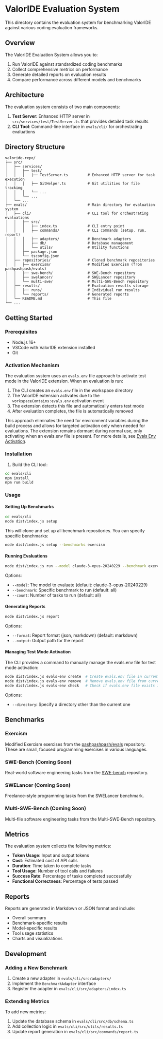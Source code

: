 # ValorIDE Evaluation System

This directory contains the evaluation system for benchmarking ValorIDE against various coding evaluation frameworks.

## Overview

The ValorIDE Evaluation System allows you to:

1. Run ValorIDE against standardized coding benchmarks
2. Collect comprehensive metrics on performance
3. Generate detailed reports on evaluation results
4. Compare performance across different models and benchmarks

## Architecture

The evaluation system consists of two main components:

1. **Test Server**: Enhanced HTTP server in `src/services/test/TestServer.ts` that provides detailed task results
2. **CLI Tool**: Command-line interface in `evals/cli/` for orchestrating evaluations

## Directory Structure

```
valoride-repo/
├── src/
│   ├── services/
│   │   ├── test/
│   │   │   ├── TestServer.ts         # Enhanced HTTP server for task execution
│   │   │   ├── GitHelper.ts          # Git utilities for file tracking
│   │   │   └── ...
│   │   └── ...
│   └── ...
├── evals/                            # Main directory for evaluation system
│   ├── cli/                          # CLI tool for orchestrating evaluations
│   │   ├── src/
│   │   │   ├── index.ts              # CLI entry point
│   │   │   ├── commands/             # CLI commands (setup, run, report)
│   │   │   ├── adapters/             # Benchmark adapters
│   │   │   ├── db/                   # Database management
│   │   │   └── utils/                # Utility functions
│   │   ├── package.json
│   │   └── tsconfig.json
│   ├── repositories/                 # Cloned benchmark repositories
│   │   ├── exercism/                 # Modified Exercism (from pashpashpash/evals)
│   │   ├── swe-bench/                # SWE-Bench repository
│   │   ├── swelancer/                # SWELancer repository
│   │   └── multi-swe/                # Multi-SWE-Bench repository
│   ├── results/                      # Evaluation results storage
│   │   ├── runs/                     # Individual run results
│   │   └── reports/                  # Generated reports
│   └── README.md                     # This file
└── ...
```

## Getting Started

### Prerequisites

- Node.js 16+
- VSCode with ValorIDE extension installed
- Git

### Activation Mechanism

The evaluation system uses an `evals.env` file approach to activate test mode in the ValorIDE extension. When an evaluation is run:

1. The CLI creates an `evals.env` file in the workspace directory
2. The ValorIDE extension activates due to the `workspaceContains:evals.env` activation event
3. The extension detects this file and automatically enters test mode
4. After evaluation completes, the file is automatically removed

This approach eliminates the need for environment variables during the build process and allows for targeted activation only when needed for evaluations. The extension remains dormant during normal use, only activating when an evals.env file is present. For more details, see [Evals Env Activation](./docs/evals-env-activation.md).

### Installation

1. Build the CLI tool:

```bash
cd evals/cli
npm install
npm run build
```

### Usage

#### Setting Up Benchmarks

```bash
cd evals/cli
node dist/index.js setup
```

This will clone and set up all benchmark repositories. You can specify specific benchmarks:

```bash
node dist/index.js setup --benchmarks exercism
```

#### Running Evaluations

```bash
node dist/index.js run --model claude-3-opus-20240229 --benchmark exercism
```

Options:

- `--model`: The model to evaluate (default: claude-3-opus-20240229)
- `--benchmark`: Specific benchmark to run (default: all)
- `--count`: Number of tasks to run (default: all)

#### Generating Reports

```bash
node dist/index.js report
```

Options:

- `--format`: Report format (json, markdown) (default: markdown)
- `--output`: Output path for the report

#### Managing Test Mode Activation

The CLI provides a command to manually manage the evals.env file for test mode activation:

```bash
node dist/index.js evals-env create  # Create evals.env file in current directory
node dist/index.js evals-env remove  # Remove evals.env file from current directory
node dist/index.js evals-env check   # Check if evals.env file exists in current directory
```

Options:

- `--directory`: Specify a directory other than the current one

## Benchmarks

### Exercism

Modified Exercism exercises from the [pashpashpash/evals](https://github.com/pashpashpash/evals) repository. These are small, focused programming exercises in various languages.

### SWE-Bench (Coming Soon)

Real-world software engineering tasks from the [SWE-bench](https://github.com/SWE-bench/SWE-bench) repository.

### SWELancer (Coming Soon)

Freelance-style programming tasks from the SWELancer benchmark.

### Multi-SWE-Bench (Coming Soon)

Multi-file software engineering tasks from the Multi-SWE-Bench repository.

## Metrics

The evaluation system collects the following metrics:

- **Token Usage**: Input and output tokens
- **Cost**: Estimated cost of API calls
- **Duration**: Time taken to complete tasks
- **Tool Usage**: Number of tool calls and failures
- **Success Rate**: Percentage of tasks completed successfully
- **Functional Correctness**: Percentage of tests passed

## Reports

Reports are generated in Markdown or JSON format and include:

- Overall summary
- Benchmark-specific results
- Model-specific results
- Tool usage statistics
- Charts and visualizations

## Development

### Adding a New Benchmark

1. Create a new adapter in `evals/cli/src/adapters/`
2. Implement the `BenchmarkAdapter` interface
3. Register the adapter in `evals/cli/src/adapters/index.ts`

### Extending Metrics

To add new metrics:

1. Update the database schema in `evals/cli/src/db/schema.ts`
2. Add collection logic in `evals/cli/src/utils/results.ts`
3. Update report generation in `evals/cli/src/commands/report.ts`

